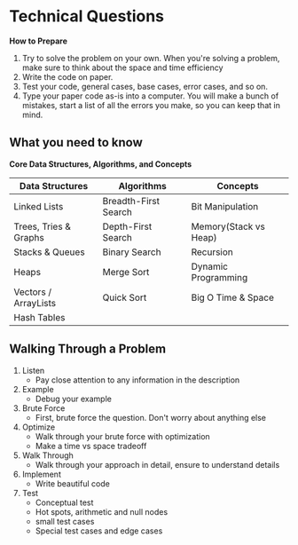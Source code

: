 # Technical Questions

<b>How to Prepare</b>

1. Try to solve the problem on your own. When you're solving a problem, make sure to think about the space and time efficiency
2. Write the code on paper.
3. Test your code, general cases, base cases, error cases, and so on.
4. Type your paper code as-is into a computer. You will make a bunch of mistakes, start a list of all the errors you make, so you can keep that in mind.

## What you need to know</b>

<b>Core Data Structures, Algorithms, and Concepts</b>

| Data Structures | Algorithms | Concepts |
|-----------------|------------| ---------|
| Linked Lists| Breadth-First Search | Bit Manipulation|
| Trees, Tries & Graphs | Depth-First Search | Memory(Stack vs Heap)|
|Stacks & Queues | Binary Search | Recursion |
| Heaps | Merge Sort | Dynamic Programming |
|Vectors / ArrayLists | Quick Sort | Big O Time & Space |
| Hash Tables |||

## Walking Through a Problem

1. Listen
	- Pay close attention to any information in the description
2. Example
	- Debug your example
3. Brute Force
	- First, brute force the question. Don't worry about anything else
4. Optimize
	- Walk through your brute force with optimization
	- Make a time vs space tradeoff
5. Walk Through
	- Walk through your approach in detail, ensure to understand details
6. Implement
	- Write beautiful code
7. Test
	- Conceptual test
	- Hot spots, arithmetic and null nodes
	- small test cases
	- Special test cases and edge cases



